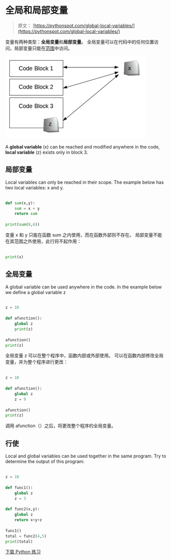 # 全局和局部变量

> 原文： [https://pythonspot.com/global-local-variables/](https://pythonspot.com/global-local-variables/)

变量有两种类型：**全局变量**和**局部变量**。
全局变量可以在代码中的任何位置访问，局部变量只能在[范围](https://pythonspot.com/scope/)中访问。

![global-local-variable](img/b096b6df86baa4af3f1d9b86a8b57af2.jpg)

A **global variable** (x) can be reached and modified anywhere in the code, **local variable** (z) exists only in block 3.

## 局部变量

Local variables can only be reached in their scope.
The example below has two local variables: x and y.

```py

def sum(x,y):
    sum = x + y
    return sum

print(sum(8,6))

```

变量 x 和 y 只能在函数 sum 之内使用，而在函数外部则不存在。
局部变量不能在其范围之外使用，此行将不起作用：

```py

print(x)

```

## 全局变量

A global variable can be used anywhere in the code.
In the example below we define a global variable z

```py

z = 10

def afunction():
    global z
    print(z)

afunction()
print(z)

```

全局变量 z 可以在整个程序中，函数内部或外部使用。
可以在函数内部修改全局变量，并为整个程序进行更改：

```py

z = 10

def afunction():
    global z
    z = 9

afunction()
print(z)

```

调用 afunction（）之后，将更改整个程序的全局变量。

## 行使

Local and global variables can be used together in the same program.
Try to determine the output of this program:

```py

z = 10

def func1():
    global z
    z = 3

def func2(x,y):
    global z
    return x+y+z

func1()
total = func2(4,5)
print(total)

```

[下载 Python 练习](https://pythonspot.com/download-python-exercises/)